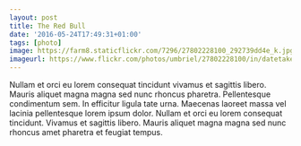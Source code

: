 ```yaml
---
layout: post
title: The Red Bull
date: '2016-05-24T17:49:31+01:00'
tags: [photo]
image: https://farm8.staticflickr.com/7296/27802228100_292739dd4e_k.jpg
imageurl: https://www.flickr.com/photos/umbriel/27802228100/in/datetaken-public/
---
```


Nullam et orci eu lorem consequat tincidunt vivamus et sagittis libero. Mauris aliquet magna magna sed nunc rhoncus pharetra. Pellentesque condimentum sem. In efficitur ligula tate urna. Maecenas laoreet massa vel lacinia pellentesque lorem ipsum dolor. Nullam et orci eu lorem consequat tincidunt. Vivamus et sagittis libero. Mauris aliquet magna magna sed nunc rhoncus amet pharetra et feugiat tempus.
